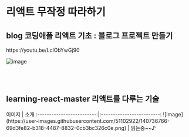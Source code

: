 <h1> 리액트 무작정 따라하기 </h1>
<h2> blog 코딩애플 리액트 기초 : 블로그 프로젝트 만들기 </h2>
https://youtu.be/LclObYwGj90<BR>
  
![image](https://user-images.githubusercontent.com/51102922/140735659-7f0c8a63-58fa-4fa5-9220-79ea85f32b96.png)

<br>
<br>
<h2> learning-react-master 리액트를 다루는 기술 </h2>
  이미지             |  소개
:-------------------------:|:-------------------------:
![image](https://user-images.githubusercontent.com/51102922/140736766-69d3fe82-b318-4487-8832-0cb3bc326c0e.png) |  읽는중~~♪
  

